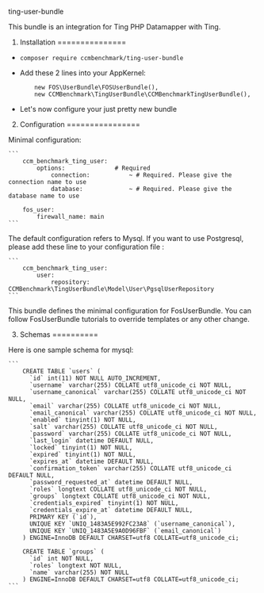 ting-user-bundle

This bundle is an integration for Ting PHP Datamapper with Ting.

1. Installation
===============

 * ```composer require ccmbenchmark/ting-user-bundle```
 * Add these 2 lines into your AppKernel:

    ```
        new FOS\UserBundle\FOSUserBundle(),
        new CCMBenchmark\TingUserBundle\CCMBenchmarkTingUserBundle(),
    ```

 * Let's now configure your just pretty new bundle
 
2. Configuration
================

Minimal configuration:

    ```
        ccm_benchmark_ting_user:
            options:              # Required
                connection:           ~ # Required. Please give the connection name to use
                database:             ~ # Required. Please give the database name to use
        
        fos_user:
            firewall_name: main
    ```

The default configuration refers to Mysql. If you want to use Postgresql, please add these line to your configuration file :

    ```
        ccm_benchmark_ting_user:
            user:
                repository:           CCMBenchmark\TingUserBundle\Model\User\PgsqlUserRepository
    ```

This bundle defines the minimal configuration for FosUserBundle.
You can follow FosUserBundle tutorials to override templates or any other change.

3. Schemas
==========

Here is one sample schema for mysql:

    ```
        CREATE TABLE `users` (
          `id` int(11) NOT NULL AUTO_INCREMENT,
          `username` varchar(255) COLLATE utf8_unicode_ci NOT NULL,
          `username_canonical` varchar(255) COLLATE utf8_unicode_ci NOT NULL,
          `email` varchar(255) COLLATE utf8_unicode_ci NOT NULL,
          `email_canonical` varchar(255) COLLATE utf8_unicode_ci NOT NULL,
          `enabled` tinyint(1) NOT NULL,
          `salt` varchar(255) COLLATE utf8_unicode_ci NOT NULL,
          `password` varchar(255) COLLATE utf8_unicode_ci NOT NULL,
          `last_login` datetime DEFAULT NULL,
          `locked` tinyint(1) NOT NULL,
          `expired` tinyint(1) NOT NULL,
          `expires_at` datetime DEFAULT NULL,
          `confirmation_token` varchar(255) COLLATE utf8_unicode_ci DEFAULT NULL,
          `password_requested_at` datetime DEFAULT NULL,
          `roles` longtext COLLATE utf8_unicode_ci NOT NULL,
          `groups` longtext COLLATE utf8_unicode_ci NOT NULL,
          `credentials_expired` tinyint(1) NOT NULL,
          `credentials_expire_at` datetime DEFAULT NULL,
          PRIMARY KEY (`id`),
          UNIQUE KEY `UNIQ_1483A5E992FC23A8` (`username_canonical`),
          UNIQUE KEY `UNIQ_1483A5E9A0D96FBF` (`email_canonical`)
        ) ENGINE=InnoDB DEFAULT CHARSET=utf8 COLLATE=utf8_unicode_ci;
        
        CREATE TABLE `groups` (
          `id` int NOT NULL,
          `roles` longtext NOT NULL,
          `name` varchar(255) NOT NULL
        ) ENGINE=InnoDB DEFAULT CHARSET=utf8 COLLATE=utf8_unicode_ci;
    ```
